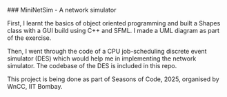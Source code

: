 \### MiniNetSim - A network simulator



First, I learnt the basics of object oriented programming and built a Shapes class with a GUI build using C++ and SFML. I made a UML diagram as part of the exercise.

Then, I went through the code of a CPU job-scheduling discrete event simulator (DES) which would help me in implementing the network simulator. The codebase of the DES is included in this repo.



This project is being done as part of Seasons of Code, 2025, organised by WnCC, IIT Bombay.





